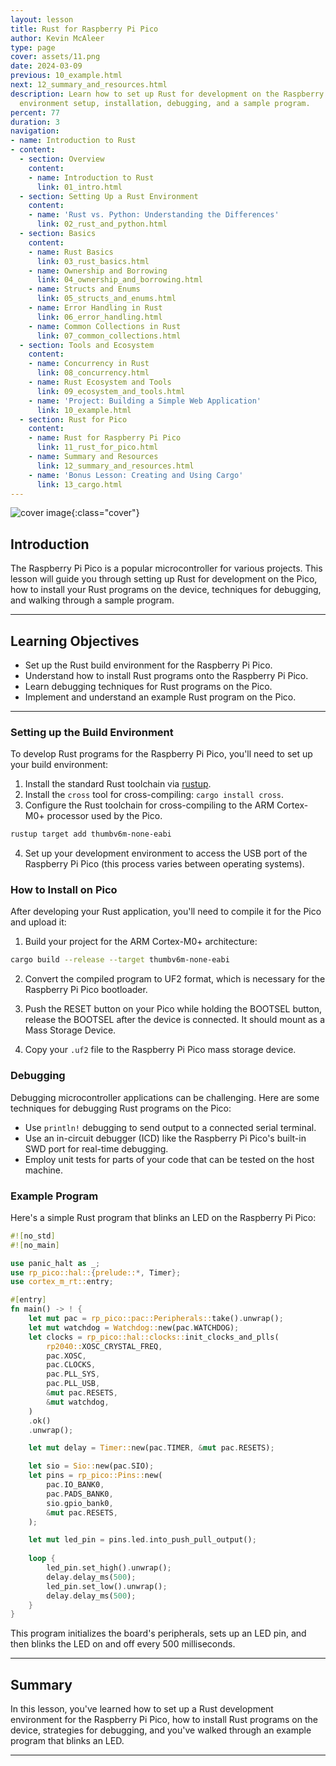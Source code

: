 ```yaml
---
layout: lesson
title: Rust for Raspberry Pi Pico
author: Kevin McAleer
type: page
cover: assets/11.png
date: 2024-03-09
previous: 10_example.html
next: 12_summary_and_resources.html
description: Learn how to set up Rust for development on the Raspberry Pi Pico, including
  environment setup, installation, debugging, and a sample program.
percent: 77
duration: 3
navigation:
- name: Introduction to Rust
- content:
  - section: Overview
    content:
    - name: Introduction to Rust
      link: 01_intro.html
  - section: Setting Up a Rust Environment
    content:
    - name: 'Rust vs. Python: Understanding the Differences'
      link: 02_rust_and_python.html
  - section: Basics
    content:
    - name: Rust Basics
      link: 03_rust_basics.html
    - name: Ownership and Borrowing
      link: 04_ownership_and_borrowing.html
    - name: Structs and Enums
      link: 05_structs_and_enums.html
    - name: Error Handling in Rust
      link: 06_error_handling.html
    - name: Common Collections in Rust
      link: 07_common_collections.html
  - section: Tools and Ecosystem
    content:
    - name: Concurrency in Rust
      link: 08_concurrency.html
    - name: Rust Ecosystem and Tools
      link: 09_ecosystem_and_tools.html
    - name: 'Project: Building a Simple Web Application'
      link: 10_example.html
  - section: Rust for Pico
    content:
    - name: Rust for Raspberry Pi Pico
      link: 11_rust_for_pico.html
    - name: Summary and Resources
      link: 12_summary_and_resources.html
    - name: 'Bonus Lesson: Creating and Using Cargo'
      link: 13_cargo.html
---
```



![cover image]({{page.cover}}){:class="cover"}

## Introduction

The Raspberry Pi Pico is a popular microcontroller for various projects. This lesson will guide you through setting up Rust for development on the Pico, how to install your Rust programs on the device, techniques for debugging, and walking through a sample program.

---

## Learning Objectives

- Set up the Rust build environment for the Raspberry Pi Pico.
- Understand how to install Rust programs onto the Raspberry Pi Pico.
- Learn debugging techniques for Rust programs on the Pico.
- Implement and understand an example Rust program on the Pico.

---

### Setting up the Build Environment

To develop Rust programs for the Raspberry Pi Pico, you'll need to set up your build environment:

1. Install the standard Rust toolchain via [rustup](https://rustup.rs/).
2. Install the `cross` tool for cross-compiling: `cargo install cross`.
3. Configure the Rust toolchain for cross-compiling to the ARM Cortex-M0+ processor used by the Pico.

```bash
rustup target add thumbv6m-none-eabi
```

4. Set up your development environment to access the USB port of the Raspberry Pi Pico (this process varies between operating systems).

### How to Install on Pico

After developing your Rust application, you'll need to compile it for the Pico and upload it:

1. Build your project for the ARM Cortex-M0+ architecture:

```bash
cargo build --release --target thumbv6m-none-eabi
```

2. Convert the compiled program to UF2 format, which is necessary for the Raspberry Pi Pico bootloader.

3. Push the RESET button on your Pico while holding the BOOTSEL button, release the BOOTSEL after the device is connected. It should mount as a Mass Storage Device.

4. Copy your `.uf2` file to the Raspberry Pi Pico mass storage device.

### Debugging

Debugging microcontroller applications can be challenging. Here are some techniques for debugging Rust programs on the Pico:

- Use `println!` debugging to send output to a connected serial terminal.
- Use an in-circuit debugger (ICD) like the Raspberry Pi Pico's built-in SWD port for real-time debugging.
- Employ unit tests for parts of your code that can be tested on the host machine.

### Example Program

Here's a simple Rust program that blinks an LED on the Raspberry Pi Pico:

```rust
#![no_std]
#![no_main]

use panic_halt as _;
use rp_pico::hal::{prelude::*, Timer};
use cortex_m_rt::entry;

#[entry]
fn main() -> ! {
    let mut pac = rp_pico::pac::Peripherals::take().unwrap();
    let mut watchdog = Watchdog::new(pac.WATCHDOG);
    let clocks = rp_pico::hal::clocks::init_clocks_and_plls(
        rp2040::XOSC_CRYSTAL_FREQ,
        pac.XOSC,
        pac.CLOCKS,
        pac.PLL_SYS,
        pac.PLL_USB,
        &mut pac.RESETS,
        &mut watchdog,
    )
    .ok()
    .unwrap();

    let mut delay = Timer::new(pac.TIMER, &mut pac.RESETS);

    let sio = Sio::new(pac.SIO);
    let pins = rp_pico::Pins::new(
        pac.IO_BANK0,
        pac.PADS_BANK0,
        sio.gpio_bank0,
        &mut pac.RESETS,
    );

    let mut led_pin = pins.led.into_push_pull_output();
    
    loop {
        led_pin.set_high().unwrap();
        delay.delay_ms(500);
        led_pin.set_low().unwrap();
        delay.delay_ms(500);
    }
}
```

This program initializes the board's peripherals, sets up an LED pin, and then blinks the LED on and off every 500 milliseconds.

---

## Summary

In this lesson, you've learned how to set up a Rust development environment for the Raspberry Pi Pico, how to install Rust programs on the device, strategies for debugging, and you've walked through an example program that blinks an LED.

---
